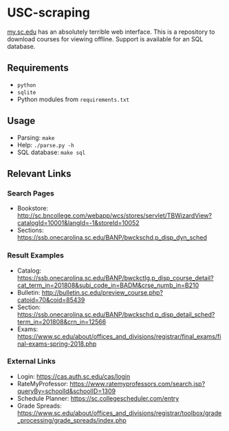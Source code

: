 # USC-scraping
[my.sc.edu](https://ssb.onecarolina.sc.edu/BANP/bwskfcls.P_GetCrse) has an absolutely terrible web interface.
This is a repository to download courses for viewing offline.
Support is available for an SQL database.

## Requirements
- `python`
- `sqlite`
- Python modules from `requirements.txt`

## Usage
- Parsing: `make`
- Help: `./parse.py -h`
- SQL database: `make sql`

## Relevant Links
### Search Pages
- Bookstore:	http://sc.bncollege.com/webapp/wcs/stores/servlet/TBWizardView?catalogId=10001&langId=-1&storeId=10052
- Sections:	https://ssb.onecarolina.sc.edu/BANP/bwckschd.p_disp_dyn_sched

### Result Examples
- Catalog:	https://ssb.onecarolina.sc.edu/BANP/bwckctlg.p_disp_course_detail?cat_term_in=201808&subj_code_in=BADM&crse_numb_in=B210
- Bulletin:	http://bulletin.sc.edu/preview_course.php?catoid=70&coid=85439
- Section:	https://ssb.onecarolina.sc.edu/BANP/bwckschd.p_disp_detail_sched?term_in=201808&crn_in=12566
- Exams:	https://www.sc.edu/about/offices_and_divisions/registrar/final_exams/final-exams-spring-2018.php

### External Links
- Login:	https://cas.auth.sc.edu/cas/login
- RateMyProfessor:	https://www.ratemyprofessors.com/search.jsp?queryBy=schoolId&schoolID=1309
- Schedule Planner:	https://sc.collegescheduler.com/entry
- Grade Spreads:	https://www.sc.edu/about/offices_and_divisions/registrar/toolbox/grade_processing/grade_spreads/index.php
